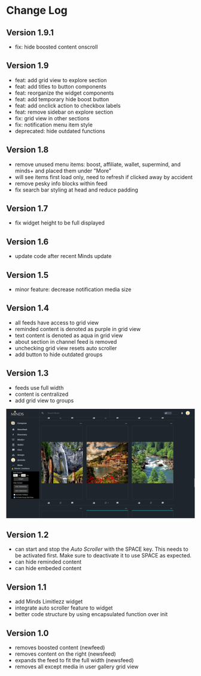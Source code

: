 # Change Log

## Version 1.9.1

- fix: hide boosted content onscroll

## Version 1.9

- feat: add grid view to explore section
- feat: add titles to button components
- feat: reorganize the widget components
- feat: add temporary hide boost button
- feat: add onclick action to checkbox labels
- feat: remove sidebar on explore section
- fix: grid view in other sections
- fix: notification menu item style
- deprecated: hide outdated functions

## Version 1.8

- remove unused menu items: boost, affiliate, wallet, supermind, and minds+ and placed them under "More"
- will see items first load only, need to refresh if clicked away by accident
- remove pesky info blocks within feed
- fix search bar styling at head and reduce padding

## Version 1.7

- fix widget height to be full displayed

## Version 1.6

- update code after recent Minds update

## Version 1.5

- minor feature: decrease notification media size

## Version 1.4

- all feeds have access to grid view
- reminded content is denoted as purple in grid view
- text content is denoted as aqua in grid view
- about section in channel feed is removed
- unchecking grid view resets auto scroller
- add button to hide outdated groups

## Version 1.3

- feeds use full width
- content is centralized
- add grid view to groups

![Minds Limitlezz Widget](./assets/img/v1.3-group-grid-view.png)

## Version 1.2

- can start and stop the *Auto Scroller* with the SPACE key. This needs to be activated first. Make sure to deactivate it to use SPACE as expected.
- can hide reminded content
- can hide embeded content

## Version 1.1

- add Minds Limitlezz widget
- integrate auto scroller feature to widget
- better code structure by using encapsulated function over init


## Version 1.0

- removes boosted content (newfeed)
- removes content on the right (newsfeed)
- expands the feed to fit the full width (newsfeed)
- removes all except media in user gallery grid view
